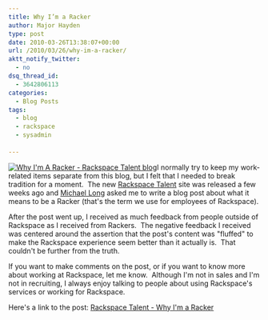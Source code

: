 ```yaml
---
title: Why I’m a Racker
author: Major Hayden
type: post
date: 2010-03-26T13:38:07+00:00
url: /2010/03/26/why-im-a-racker/
aktt_notify_twitter:
  - no
dsq_thread_id:
  - 3642806113
categories:
  - Blog Posts
tags:
  - blog
  - rackspace
  - sysadmin

---
```

[<img class="alignright size-medium wp-image-1346" title="Why I'm A Racker - Rackspace Talent blog" src="/wp-content/uploads/2010/03/whyimaracker-rackspacetalent-300x213.jpg" alt="Why I'm A Racker - Rackspace Talent blog" width="300" height="213" srcset="/wp-content/uploads/2010/03/whyimaracker-rackspacetalent-300x213.jpg 300w, /wp-content/uploads/2010/03/whyimaracker-rackspacetalent.jpg 508w" sizes="(max-width: 300px) 100vw, 300px" />][1]I normally try to keep my work-related items separate from this blog, but I felt that I needed to break tradition for a moment.  The new [Rackspace Talent][2] site was released a few weeks ago and [Michael Long][3] asked me to write a blog post about what it means to be a Racker (that's the term we use for employees of Rackspace).

After the post went up, I received as much feedback from people outside of Rackspace as I received from Rackers.  The negative feedback I received was centered around the assertion that the post's content was "fluffed" to make the Rackspace experience seem better than it actually is.  That couldn't be further from the truth.

If you want to make comments on the post, or if you want to know more about working at Rackspace, let me know.  Although I'm not in sales and I'm not in recruiting, I always enjoy talking to people about using Rackspace's services or working for Rackspace.

Here's a link to the post: [Rackspace Talent - Why I'm a Racker][4]

 [1]: http://rackblogs.com/talent/rackers/why-im-a-racker/
 [2]: http://www.rackertalent.com/ "Rackspace Talent site"
 [3]: http://twitter.com/theredrecruiter "Twitter: theredrecruiter"
 [4]: http://www.rackertalent.com/rackers/why-im-a-racker/ "Why I'm A Racker - Major Hayden"
